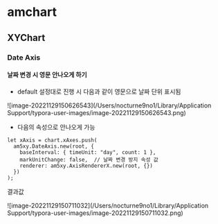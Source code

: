 # amchart

## XYChart

### Date Axis

#### 날짜 변경 시 영문 안나오게 하기

* default 설정대로 진행 시 다음과 같이 영문으로 날짜 단위 표시됨

![image-20221129150626543](/Users/nocturne9no1/Library/Application Support/typora-user-images/image-20221129150626543.png)

* 다음의 속성으로 안나오게 가능

```tsx
let xAxis = chart.xAxes.push(
  am5xy.DateAxis.new(root, {
    baseInterval: { timeUnit: "day", count: 1 },
    markUnitChange: false,  // 날짜 변경 방지 속성 값
    renderer: am5xy.AxisRendererX.new(root, {})
  })
);
```

결과값

![image-20221129150711032](/Users/nocturne9no1/Library/Application Support/typora-user-images/image-20221129150711032.png)